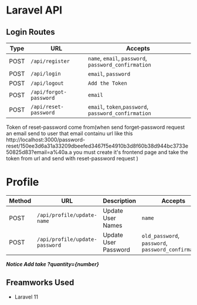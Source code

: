 # Laravel API

## Login Routes

| Type  | URL                                  | Accepts                                             |
|-------|--------------------------------------|-----------------------------------------------------|
| POST  | `/api/register`                      | `name`, `email`, `password`, `password_confirmation`|
| POST  | `/api/login`                         | `email`, `password`                                 |
| POST  | `/api/logout`                        | `Add the Token`                                     |
| POST  | `/api/forgot-password`               | `email`                                             |
| POST  | `/api/reset-password`                | `email`, `token`,`password`, `password_confirmation`| 

Token of reset-password come from(when send forget-password request an email send to user that email containu url like this
http://localhost:3000/password-reset/150ee3d6a31a33209dbeefed3467f5e4910b3d8f60b38d944bc3733e50825d83?email=a%40a.a
you must create it's frontend page and take the token from url and send  with reset-password request
)
 




# Profile

| Method     | URL                                    | Description                                            | Accepts                                             |
|------------|----------------------------------------|--------------------------------------------------------|-----------------------------------------------------|
| POST       | `/api/profile/update-name`   | Update User Names                                         |`name`|
| POST       | `/api/profile/update-password`| Update User Password                                   |`old_password`, `password`, `password_confirmation`|





***Notice Add take ?quantity={number}***

       







 
 


 

## Freamworks Used
- Laravel 11

 